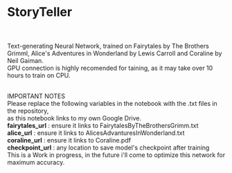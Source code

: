 # StoryTeller
<br>
<br>
Text-generating Neural Network, trained on Fairytales by The Brothers Grimml, Alice's Adventures in Wonderland by Lewis Carroll and Coraline by Neil Gaiman.
<br>
GPU connection is highly recomended for taining, as it may take over 10 hours to train on CPU.
<br>
<br>

IMPORTANT NOTES
</b>
<br>
Please replace the following variables in the notebook with the .txt files in the repository,
<br>
as this notebook links to my own Google Drive.
<br>
<b>fairytales_url</b> : ensure it links to FairytalesByTheBrothersGrimm.txt
<br>
<b>alice_url</b> : ensure it links to AlicesAdvanturesInWonderland.txt
<br>
<b>coraline_url</b> : ensure it links to Coraline.pdf
<br>
<b>checkpoint_url</b> : any location to save model's checkpoint after training
<br>
This is a Work in progress, in the future i'll come to optimize this network for maximum accuracy.
<br>



